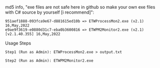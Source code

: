 md5 info, "exe files are not safe here in github so make your own exe files with C# source by yourself [i recommend]":

    951aef1888-093fca9e67-d881615ed10b => ETWProcessMon2.exe (v2.1) 16,May,2022
    e9ae9f3619-e0880d31c7-eba0b3600816 => ETWPM2Monitor2.exe (v2.1) [v2.1.40.355] 16,May,2022

Usage Steps

    Step1 (Run as Admin): ETWProcessMon2.exe > output.txt

    Step2 (Run as Admin): ETWPM2Monitor2.exe
